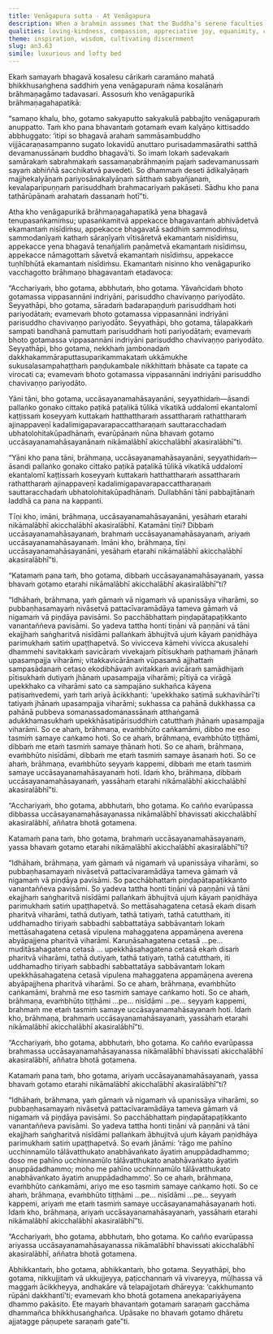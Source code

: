 ```yaml
---
title: Venāgapura sutta - At Venāgapura
description: When a brahmin assumes that the Buddha’s serene faculties and radiant appearance must result from enjoying the finest worldly luxuries, the Buddha explains the true “luxurious and lofty beds” he attains—the heavenly bed, through abiding in the jhānas; the brahmic bed, through the boundless cultivation of loving-kindness, compassion, appreciative joy, and equanimity; and the noble bed, through the complete abandonment of passion, aversion, and illusion.
qualities: loving-kindness, compassion, appreciative joy, equanimity, collectedness, giving up, passion, aversion, illusion
theme: inspiration, wisdom, cultivating discernment
slug: an3.63
simile: luxurious and lofty bed
---
```


Ekaṁ samayaṁ bhagavā kosalesu cārikaṁ caramāno mahatā bhikkhusaṅghena saddhiṁ yena venāgapuraṁ nāma kosalānaṁ brāhmaṇagāmo tadavasari. Assosuṁ kho venāgapurikā brāhmaṇagahapatikā:

“samaṇo khalu, bho, gotamo sakyaputto sakyakulā pabbajito venāgapuraṁ anuppatto. Taṁ kho pana bhavantaṁ gotamaṁ evaṁ kalyāṇo kittisaddo abbhuggato: ‘itipi so bhagavā arahaṁ sammāsambuddho vijjācaraṇasampanno sugato lokavidū anuttaro purisadammasārathi satthā devamanussānaṁ buddho bhagavā’ti. So imaṁ lokaṁ sadevakaṁ samārakaṁ sabrahmakaṁ sassamaṇabrāhmaṇiṁ pajaṁ sadevamanussaṁ sayaṁ abhiññā sacchikatvā pavedeti. So dhammaṁ deseti ādikalyāṇaṁ majjhekalyāṇaṁ pariyosānakalyāṇaṁ sātthaṁ sabyañjanaṁ, kevalaparipuṇṇaṁ parisuddhaṁ brahmacariyaṁ pakāseti. Sādhu kho pana tathārūpānaṁ arahataṁ dassanaṁ hotī”ti.

Atha kho venāgapurikā brāhmaṇagahapatikā yena bhagavā tenupasaṅkamiṁsu; upasaṅkamitvā appekacce bhagavantaṁ abhivādetvā ekamantaṁ nisīdiṁsu, appekacce bhagavatā saddhiṁ sammodiṁsu, sammodanīyaṁ kathaṁ sāraṇīyaṁ vītisāretvā ekamantaṁ nisīdiṁsu, appekacce yena bhagavā tenañjaliṁ paṇāmetvā ekamantaṁ nisīdiṁsu, appekacce nāmagottaṁ sāvetvā ekamantaṁ nisīdiṁsu, appekacce tuṇhībhūtā ekamantaṁ nisīdiṁsu. Ekamantaṁ nisinno kho venāgapuriko vacchagotto brāhmaṇo bhagavantaṁ etadavoca:

“Acchariyaṁ, bho gotama, abbhutaṁ, bho gotama. Yāvañcidaṁ bhoto gotamassa vippasannāni indriyāni, parisuddho chavivaṇṇo pariyodāto. Seyyathāpi, bho gotama, sāradaṁ badarapaṇḍuṁ parisuddhaṁ hoti pariyodātaṁ; evamevaṁ bhoto gotamassa vippasannāni indriyāni parisuddho chavivaṇṇo pariyodāto. Seyyathāpi, bho gotama, tālapakkaṁ sampati bandhanā pamuttaṁ parisuddhaṁ hoti pariyodātaṁ; evamevaṁ bhoto gotamassa vippasannāni indriyāni parisuddho chavivaṇṇo pariyodāto. Seyyathāpi, bho gotama, nekkhaṁ jambonadaṁ dakkhakammāraputtasuparikammakataṁ ukkāmukhe sukusalasampahaṭṭhaṁ paṇḍukambale nikkhittaṁ bhāsate ca tapate ca virocati ca; evamevaṁ bhoto gotamassa vippasannāni indriyāni parisuddho chavivaṇṇo pariyodāto.

Yāni tāni, bho gotama, uccāsayanamahāsayanāni, seyyathidaṁ—āsandi pallaṅko gonako cittako paṭikā paṭalikā tūlikā vikatikā uddalomī ekantalomī kaṭṭissaṁ koseyyaṁ kuttakaṁ hatthattharaṁ assattharaṁ rathattharaṁ ajinappaveṇī kadalimigapavarapaccattharaṇaṁ sauttaracchadaṁ ubhatolohitakūpadhānaṁ, evarūpānaṁ nūna bhavaṁ gotamo uccāsayanamahāsayanānaṁ nikāmalābhī akicchalābhī akasiralābhī”ti.

“Yāni kho pana tāni, brāhmaṇa, uccāsayanamahāsayanāni, seyyathidaṁ—āsandi pallaṅko gonako cittako paṭikā paṭalikā tūlikā vikatikā uddalomī ekantalomī kaṭṭissaṁ koseyyaṁ kuttakaṁ hatthattharaṁ assattharaṁ rathattharaṁ ajinappaveṇī kadalimigapavarapaccattharaṇaṁ sauttaracchadaṁ ubhatolohitakūpadhānaṁ. Dullabhāni tāni pabbajitānaṁ laddhā ca pana na kappanti.

Tīṇi kho, imāni, brāhmaṇa, uccāsayanamahāsayanāni, yesāhaṁ etarahi nikāmalābhī akicchalābhī akasiralābhī. Katamāni tīṇi? Dibbaṁ uccāsayanamahāsayanaṁ, brahmaṁ uccāsayanamahāsayanaṁ, ariyaṁ uccāsayanamahāsayanaṁ. Imāni kho, brāhmaṇa, tīṇi uccāsayanamahāsayanāni, yesāhaṁ etarahi nikāmalābhī akicchalābhī akasiralābhī”ti.

“Katamaṁ pana taṁ, bho gotama, dibbaṁ uccāsayanamahāsayanaṁ, yassa bhavaṁ gotamo etarahi nikāmalābhī akicchalābhī akasiralābhī”ti?

“Idhāhaṁ, brāhmaṇa, yaṁ gāmaṁ vā nigamaṁ vā upanissāya viharāmi, so pubbaṇhasamayaṁ nivāsetvā pattacīvaramādāya tameva gāmaṁ vā nigamaṁ vā piṇḍāya pavisāmi. So pacchābhattaṁ piṇḍapātapaṭikkanto vanantaññeva pavisāmi. So yadeva tattha honti tiṇāni vā paṇṇāni vā tāni ekajjhaṁ saṅgharitvā nisīdāmi pallaṅkaṁ ābhujitvā ujuṁ kāyaṁ paṇidhāya parimukhaṁ satiṁ upaṭṭhapetvā. So vivicceva kāmehi vivicca akusalehi dhammehi savitakkaṁ savicāraṁ vivekajaṁ pītisukhaṁ paṭhamaṁ jhānaṁ upasampajja viharāmi; vitakkavicārānaṁ vūpasamā ajjhattaṁ sampasādanaṁ cetaso ekodibhāvaṁ avitakkaṁ avicāraṁ samādhijaṁ pītisukhaṁ dutiyaṁ jhānaṁ upasampajja viharāmi; pītiyā ca virāgā upekkhako ca viharāmi sato ca sampajāno sukhañca kāyena paṭisaṁvedemi, yaṁ taṁ ariyā ācikkhanti: ‘upekkhako satimā sukhavihārī’ti tatiyaṁ jhānaṁ upasampajja viharāmi; sukhassa ca pahānā dukkhassa ca pahānā pubbeva somanassadomanassānaṁ atthaṅgamā adukkhamasukhaṁ upekkhāsatipārisuddhiṁ catutthaṁ jhānaṁ upasampajja viharāmi. So ce ahaṁ, brāhmaṇa, evaṁbhūto caṅkamāmi, dibbo me eso tasmiṁ samaye caṅkamo hoti. So ce ahaṁ, brāhmaṇa, evaṁbhūto tiṭṭhāmi, dibbaṁ me etaṁ tasmiṁ samaye ṭhānaṁ hoti. So ce ahaṁ, brāhmaṇa, evaṁbhūto nisīdāmi, dibbaṁ me etaṁ tasmiṁ samaye āsanaṁ hoti. So ce ahaṁ, brāhmaṇa, evaṁbhūto seyyaṁ kappemi, dibbaṁ me etaṁ tasmiṁ samaye uccāsayanamahāsayanaṁ hoti. Idaṁ kho, brāhmaṇa, dibbaṁ uccāsayanamahāsayanaṁ, yassāhaṁ etarahi nikāmalābhī akicchalābhī akasiralābhī”ti.

“Acchariyaṁ, bho gotama, abbhutaṁ, bho gotama. Ko cañño evarūpassa dibbassa uccāsayanamahāsayanassa nikāmalābhī bhavissati akicchalābhī akasiralābhī, aññatra bhotā gotamena.

Katamaṁ pana taṁ, bho gotama, brahmaṁ uccāsayanamahāsayanaṁ, yassa bhavaṁ gotamo etarahi nikāmalābhī akicchalābhī akasiralābhī”ti?

“Idhāhaṁ, brāhmaṇa, yaṁ gāmaṁ vā nigamaṁ vā upanissāya viharāmi, so pubbaṇhasamayaṁ nivāsetvā pattacīvaramādāya tameva gāmaṁ vā nigamaṁ vā piṇḍāya pavisāmi. So pacchābhattaṁ piṇḍapātapaṭikkanto vanantaññeva pavisāmi. So yadeva tattha honti tiṇāni vā paṇṇāni vā tāni ekajjhaṁ saṅgharitvā nisīdāmi pallaṅkaṁ ābhujitvā ujuṁ kāyaṁ paṇidhāya parimukhaṁ satiṁ upaṭṭhapetvā. So mettāsahagatena cetasā ekaṁ disaṁ pharitvā viharāmi, tathā dutiyaṁ, tathā tatiyaṁ, tathā catutthaṁ, iti uddhamadho tiriyaṁ sabbadhi sabbattatāya sabbāvantaṁ lokaṁ mettāsahagatena cetasā vipulena mahaggatena appamāṇena averena abyāpajjena pharitvā viharāmi. Karuṇāsahagatena cetasā …pe… muditāsahagatena cetasā … upekkhāsahagatena cetasā ekaṁ disaṁ pharitvā viharāmi, tathā dutiyaṁ, tathā tatiyaṁ, tathā catutthaṁ, iti uddhamadho tiriyaṁ sabbadhi sabbattatāya sabbāvantaṁ lokaṁ upekkhāsahagatena cetasā vipulena mahaggatena appamāṇena averena abyāpajjhena pharitvā viharāmi. So ce ahaṁ, brāhmaṇa, evaṁbhūto caṅkamāmi, brahmā me eso tasmiṁ samaye caṅkamo hoti. So ce ahaṁ, brāhmaṇa, evaṁbhūto tiṭṭhāmi …pe… nisīdāmi …pe… seyyaṁ kappemi, brahmaṁ me etaṁ tasmiṁ samaye uccāsayanamahāsayanaṁ hoti. Idaṁ kho, brāhmaṇa, brahmaṁ uccāsayanamahāsayanaṁ, yassāhaṁ etarahi nikāmalābhī akicchalābhī akasiralābhī”ti.

“Acchariyaṁ, bho gotama, abbhutaṁ, bho gotama. Ko cañño evarūpassa brahmassa uccāsayanamahāsayanassa nikāmalābhī bhavissati akicchalābhī akasiralābhī, aññatra bhotā gotamena.

Katamaṁ pana taṁ, bho gotama, ariyaṁ uccāsayanamahāsayanaṁ, yassa bhavaṁ gotamo etarahi nikāmalābhī akicchalābhī akasiralābhī”ti?

“Idhāhaṁ, brāhmaṇa, yaṁ gāmaṁ vā nigamaṁ vā upanissāya viharāmi, so pubbaṇhasamayaṁ nivāsetvā pattacīvaramādāya tameva gāmaṁ vā nigamaṁ vā piṇḍāya pavisāmi. So pacchābhattaṁ piṇḍapātapaṭikkanto vanantaññeva pavisāmi. So yadeva tattha honti tiṇāni vā paṇṇāni vā tāni ekajjhaṁ saṅgharitvā nisīdāmi pallaṅkaṁ ābhujitvā ujuṁ kāyaṁ paṇidhāya parimukhaṁ satiṁ upaṭṭhapetvā. So evaṁ jānāmi: ‘rāgo me pahīno ucchinnamūlo tālāvatthukato anabhāvaṅkato āyatiṁ anuppādadhammo; doso me pahīno ucchinnamūlo tālāvatthukato anabhāvaṅkato āyatiṁ anuppādadhammo; moho me pahīno ucchinnamūlo tālāvatthukato anabhāvaṅkato āyatiṁ anuppādadhammo’. So ce ahaṁ, brāhmaṇa, evaṁbhūto caṅkamāmi, ariyo me eso tasmiṁ samaye caṅkamo hoti. So ce ahaṁ, brāhmaṇa, evaṁbhūto tiṭṭhāmi …pe… nisīdāmi …pe… seyyaṁ kappemi, ariyaṁ me etaṁ tasmiṁ samaye uccāsayanamahāsayanaṁ hoti. Idaṁ kho, brāhmaṇa, ariyaṁ uccāsayanamahāsayanaṁ, yassāhaṁ etarahi nikāmalābhī akicchalābhī akasiralābhī”ti.

“Acchariyaṁ, bho gotama, abbhutaṁ, bho gotama. Ko cañño evarūpassa ariyassa uccāsayanamahāsayanassa nikāmalābhī bhavissati akicchalābhī akasiralābhī, aññatra bhotā gotamena.

Abhikkantaṁ, bho gotama, abhikkantaṁ, bho gotama. Seyyathāpi, bho gotama, nikkujjitaṁ vā ukkujjeyya, paṭicchannaṁ vā vivareyya, mūḷhassa vā maggaṁ ācikkheyya, andhakāre vā telapajjotaṁ dhāreyya: ‘cakkhumanto rūpāni dakkhantī’ti; evamevaṁ kho bhotā gotamena anekapariyāyena dhammo pakāsito. Ete mayaṁ bhavantaṁ gotamaṁ saraṇaṁ gacchāma dhammañca bhikkhusaṅghañca. Upāsake no bhavaṁ gotamo dhāretu ajjatagge pāṇupete saraṇaṁ gate”ti.
